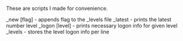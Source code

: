 These are scripts I made for convenience. 

\_new [flag] - appends flag to the \_levels file
\_latest - prints the latest number level 
\_logon [level] - prints necessary logon info for given level
\_levels - stores the level logon info per line
